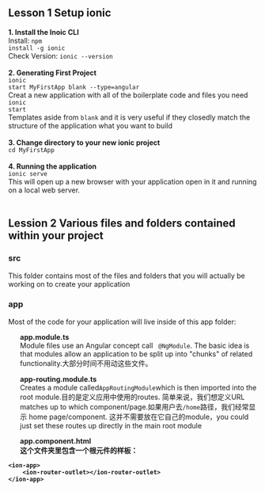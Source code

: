 ## Lesson 1  Setup ionic
**1. Install the Inoic CLI**<br>
Install: <code>npm install -g ionic</code> <br>
Check Version: <code>ionic --version</code> <br> 
<br>
**2. Generating First Project**<br>
<code>ionic start MyFirstApp blank --type=angular</code><br>
Creat a new application with all of the boilerplate code and files you need <code>ionic start</code><br>
Templates aside from <code>blank</code> and it is very useful if they closedly match the structure of the application what you want to build<br>
<br>
**3. Change directory to your new ionic project**<br>
<code>cd MyFirstApp</code><br><br>
**4. Running the application**<br>
<code>ionic serve</code><br>
This will open up a new browser with your application open in it and running on a local web server.<br><br>

## Lession 2  Various files and folders contained within your project
### src
This folder contains most of the files and folders that you will actually be working on to create your application<br>
### app
Most of the code for your application will live inside of this app folder:<br>
<ul> <strong>app.module.ts</strong><br>
  Module files use an Angular concept call <code> @NgModule</code>. The basic idea is that modules allow an application to be split up into "chunks" of related functionality.大部分时间不用动这些文件。</ul>
<ul><strong>app-routing.module.ts</strong><br>
  Creates a module called<code>AppRoutingModule</code>which is then imported into the root module.目的是定义应用中使用的routes. 简单来说，我们想定义URL matches up to which component/page.如果用户去<code>/home</code>路径，我们经常显示 home page/component. 这并不需要放在它自己的module，you could just set these routes up directly in the main root module<br></ul>
<ul><strong>app.component.html</code><br>
  这个文件夹里包含一个根元件的样板：<br></ul>
  
```
<ion-app>
    <ion-router-outlet></ion-router-outlet>
</ion-app>
```
 
 
